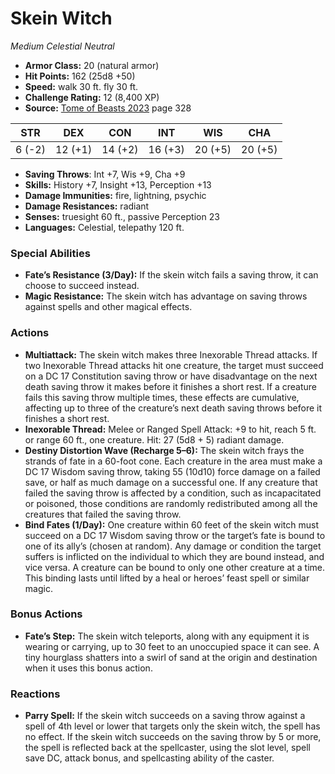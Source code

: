 # Skein Witch

*Medium* *Celestial* *Neutral*

- **Armor Class:** 20 (natural armor)
- **Hit Points:** 162 (25d8 +50)
- **Speed:** walk 30 ft. fly 30 ft.
- **Challenge Rating:** 12 (8,400 XP)
- **Source:** [Tome of Beasts 2023](https://koboldpress.com/kpstore/product/tome-of-beasts-1-2023-edition/) page 328

| STR | DEX | CON | INT | WIS | CHA |
| --- | --- | --- | --- | --- | --- |
| 6 (-2) | 12 (+1) | 14 (+2) | 16 (+3) | 20 (+5) | 20 (+5) |

- **Saving Throws**: Int +7, Wis +9, Cha +9
- **Skills:** History +7, Insight +13, Perception +13
- **Damage Immunities:** fire, lightning, psychic
- **Damage Resistances:** radiant
- **Senses:** truesight 60 ft., passive Perception 23
- **Languages:** Celestial, telepathy 120 ft.

### Special Abilities

- **Fate’s Resistance (3/Day):** If the skein witch fails a saving throw, it can choose to succeed instead.
- **Magic Resistance:** The skein witch has advantage on saving throws against spells and other magical effects.

### Actions

- **Multiattack:** The skein witch makes three Inexorable Thread attacks. If two Inexorable Thread attacks hit one creature, the target must succeed on a DC 17 Constitution saving throw or have disadvantage on the next death saving throw it makes before it finishes a short rest. If a creature fails this saving throw multiple times, these effects are cumulative, affecting up to three of the creature’s next death saving throws before it finishes a short rest.
- **Inexorable Thread:** Melee or Ranged Spell Attack: +9 to hit, reach 5 ft. or range 60 ft., one creature. Hit: 27 (5d8 + 5) radiant damage.
- **Destiny Distortion Wave (Recharge 5–6):** The skein witch frays the strands of fate in a 60-foot cone. Each creature in the area must make a DC 17 Wisdom saving throw, taking 55 (10d10) force damage on a failed save, or half as much damage on a successful one. If any creature that failed the saving throw is affected by a condition, such as incapacitated or poisoned, those conditions are randomly redistributed among all the creatures that failed the saving throw.
- **Bind Fates (1/Day):** One creature within 60 feet of the skein witch must succeed on a DC 17 Wisdom saving throw or the target’s fate is bound to one of its ally’s (chosen at random). Any damage or condition the target suffers is inflicted on the individual to which they are bound instead, and vice versa. A creature can be bound to only one other creature at a time. This binding lasts until lifted by a heal or heroes’ feast spell or similar magic.

### Bonus Actions

- **Fate’s Step:** The skein witch teleports, along with any equipment it is wearing or carrying, up to 30 feet to an unoccupied space it can see. A tiny hourglass shatters into a swirl of sand at the origin and destination when it uses this bonus action.

### Reactions

- **Parry Spell:** If the skein witch succeeds on a saving throw against a spell of 4th level or lower that targets only the skein witch, the spell has no effect. If the skein witch succeeds on the saving throw by 5 or more, the spell is reflected back at the spellcaster, using the slot level, spell save DC, attack bonus, and spellcasting ability of the caster.
